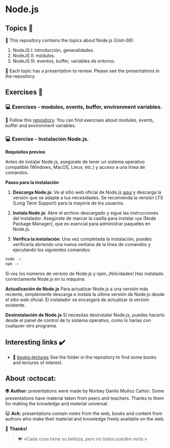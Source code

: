 # Node.js

## Topics :memo:

:open_file_folder: This repository contains the topics about Node.js (Unit-08):

1. NodeJS I: introducción, generalidades.
2. NodeJS II: módulos.
3. NodeJS III: eventos, buffer, variables de entorno.

:paperclip: Each topic has a presentation to review. Please see the presentations in the repository.

## Exercises :notebook:

### :computer: Exercises - modules, events, buffer, environment variables.

:link: Follow this [repository](https://github.com/norbeydanilo/nodejs-exercises.git). You can find exercises about modules, events, buffer and environment variables.

### :computer: Exercise - Instalación Node.js.

**Requisitos previos**

Antes de instalar Node.js, asegúrate de tener un sistema operativo compatible (Windows, MacOS, Linux, etc.) y acceso a una línea de comandos.

**Pasos para la instalación**

1. **Descarga Node.js**: Ve al sitio web oficial de Node.js [aquí](https://nodejs.org/) y descarga la versión que se adapte a tus necesidades. Se recomienda la versión LTS (Long Term Support) para la mayoría de los usuarios.

2. **Instala Node.js**: Abre el archivo descargado y sigue las instrucciones del instalador. Asegúrate de marcar la casilla para instalar `npm` (Node Package Manager), que es esencial para administrar paquetes en Node.js.

3. **Verifica la instalación**: Una vez completada la instalación, puedes verificarla abriendo una nueva ventana de la línea de comandos y ejecutando los siguientes comandos:

```bash
node -v
npm -v
```

Si ves los números de versión de Node.js y npm, ¡felicidades! Has instalado correctamente Node.js en tu máquina.

**Actualización de Node.js**
Para actualizar Node.js a una versión más reciente, simplemente descarga e instala la última versión de Node.js desde el sitio web oficial. El instalador se encargará de actualizar la versión existente.

**Desinstalación de Node.js**
Si necesitas desinstalar Node.js, puedes hacerlo desde el panel de control de tu sistema operativo, como lo harías con cualquier otro programa.

## Interesting links :heavy_check_mark:

- :link: [books-lectures](.) See the folder in the repository to find some books and lectures of interest.
 
## About :octocat:

:alien: **Author:** presentations were made by Norbey Danilo Muñoz Cañón. Some presentations have material taken from peers and teachers. Thanks to them for making the knowledge and material universal.

:smiley_cat: **Ack:** presentations contain notes from the web, books and content from authors who make their material and knowledge freely available on the web.

:blue_book: **Thanks!**

> :bird: «Cada cosa tiene su belleza, pero no todos pueden verla.»
